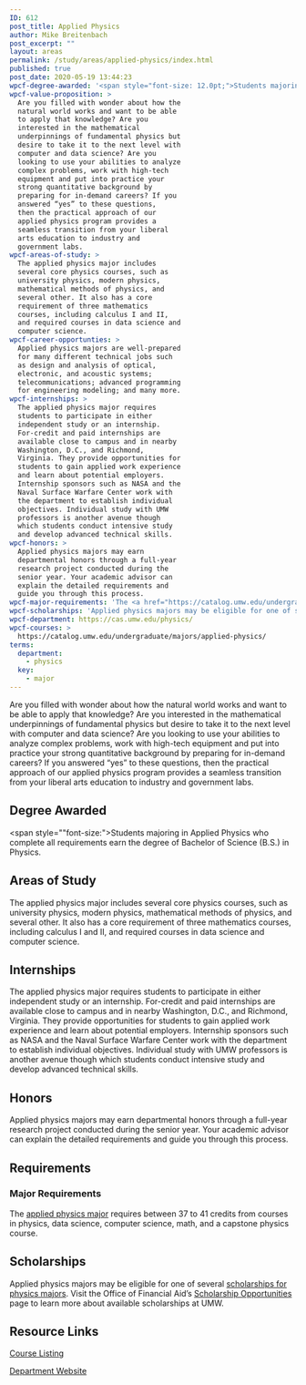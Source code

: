 ```yaml
---
ID: 612
post_title: Applied Physics
author: Mike Breitenbach
post_excerpt: ""
layout: areas
permalink: /study/areas/applied-physics/index.html
published: true
post_date: 2020-05-19 13:44:23
wpcf-degree-awarded: '<span style="font-size: 12.0pt;">Students majoring in Applied Physics who complete all requirements earn the degree of Bachelor of Science (B.S.) in Physics.</span>'
wpcf-value-proposition: >
  Are you filled with wonder about how the
  natural world works and want to be able
  to apply that knowledge? Are you
  interested in the mathematical
  underpinnings of fundamental physics but
  desire to take it to the next level with
  computer and data science? Are you
  looking to use your abilities to analyze
  complex problems, work with high-tech
  equipment and put into practice your
  strong quantitative background by
  preparing for in-demand careers? If you
  answered “yes” to these questions,
  then the practical approach of our
  applied physics program provides a
  seamless transition from your liberal
  arts education to industry and
  government labs.
wpcf-areas-of-study: >
  The applied physics major includes
  several core physics courses, such as
  university physics, modern physics,
  mathematical methods of physics, and
  several other. It also has a core
  requirement of three mathematics
  courses, including calculus I and II,
  and required courses in data science and
  computer science.
wpcf-career-opportunties: >
  Applied physics majors are well-prepared
  for many different technical jobs such
  as design and analysis of optical,
  electronic, and acoustic systems;
  telecommunications; advanced programming
  for engineering modeling; and many more.
wpcf-internships: >
  The applied physics major requires
  students to participate in either
  independent study or an internship.
  For-credit and paid internships are
  available close to campus and in nearby
  Washington, D.C., and Richmond,
  Virginia. They provide opportunities for
  students to gain applied work experience
  and learn about potential employers.
  Internship sponsors such as NASA and the
  Naval Surface Warfare Center work with
  the department to establish individual
  objectives. Individual study with UMW
  professors is another avenue though
  which students conduct intensive study
  and develop advanced technical skills.
wpcf-honors: >
  Applied physics majors may earn
  departmental honors through a full-year
  research project conducted during the
  senior year. Your academic advisor can
  explain the detailed requirements and
  guide you through this process.
wpcf-major-requirements: 'The <a href="https://catalog.umw.edu/undergraduate/majors/applied-physics/#requirementstext">applied physics major</a> requires between 37 to 41 credits from courses in physics, data science, computer science, math, and a capstone physics course.'
wpcf-scholarships: 'Applied physics majors may be eligible for one of several <a href="https://cas.umw.edu/physics/scholarships/">scholarships for physics majors</a>. Visit the Office of Financial Aid’s <a href="https://umw.scholarships.ngwebsolutions.com/scholarx_scholarshipsearch.aspx">Scholarship Opportunities</a> page to learn more about available scholarships at UMW.'
wpcf-department: https://cas.umw.edu/physics/
wpcf-courses: >
  https://catalog.umw.edu/undergraduate/majors/applied-physics/
terms:
  department:
    - physics
  key:
    - major
---
```


<!-- Types Custom Fields: -->

<!-- value-proposition -->
Are you filled with wonder about how the natural world works and want to be able to apply that knowledge? Are you interested in the mathematical underpinnings of fundamental physics but desire to take it to the next level with computer and data science? Are you looking to use your abilities to analyze complex problems, work with high-tech equipment and put into practice your strong quantitative background by preparing for in-demand careers? If you answered “yes” to these questions, then the practical approach of our applied physics program provides a seamless transition from your liberal arts education to industry and government labs.
<!-- End value-proposition -->

<!-- degree-awarded -->
## Degree Awarded
<span style=""font-size:">Students majoring in Applied Physics who complete all requirements earn the degree of Bachelor of Science (B.S.) in Physics.</span>
<!-- End degree-awarded -->
<!-- areas-of-study -->
## Areas of Study
The applied physics major includes several core physics courses, such as university physics, modern physics, mathematical methods of physics, and several other. It also has a core requirement of three mathematics courses, including calculus I and II, and required courses in data science and computer science.
<!-- End areas-of-study -->

<!-- internships -->
## Internships
The applied physics major requires students to participate in either independent study or an internship. For-credit and paid internships are available close to campus and in nearby Washington, D.C., and Richmond, Virginia. They provide opportunities for students to gain applied work experience and learn about potential employers. Internship sponsors such as NASA and the Naval Surface Warfare Center work with the department to establish individual objectives. Individual study with UMW professors is another avenue though which students conduct intensive study and develop advanced technical skills.
<!-- End internships -->

<!-- honors -->
## Honors
Applied physics majors may earn departmental honors through a full-year research project conducted during the senior year. Your academic advisor can explain the detailed requirements and guide you through this process.
<!-- End honors -->

<!-- requirements -->
## Requirements

<!-- major-requirements -->
### Major Requirements
The [applied physics major]("https://catalog.umw.edu/undergraduate/majors/applied-physics/#requirementstext") requires between 37 to 41 credits from courses in physics, data science, computer science, math, and a capstone physics course.
<!-- End major-requirements -->

<!-- End requirements -->

<!-- scholarships -->
## Scholarships
Applied physics majors may be eligible for one of several [scholarships for physics majors]("https://cas.umw.edu/physics/scholarships/"). Visit the Office of Financial Aid’s [Scholarship Opportunities]("https://umw.scholarships.ngwebsolutions.com/scholarx_scholarshipsearch.aspx") page to learn more about available scholarships at UMW.
<!-- End scholarships -->

<!-- resource-links -->
## Resource Links

<!-- courses -->
[Course Listing](https://catalog.umw.edu/undergraduate/majors/applied-physics/)

<!-- End courses -->


<!-- department -->
[Department Website](https://cas.umw.edu/physics/)

<!-- End department -->

<!-- End resource-links -->

<!-- End Types Custom Fields -->